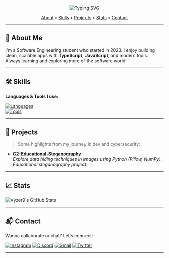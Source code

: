 <!-- Minimalist GitHub README with Menu -->

<p align="center">
  <img src="https://readme-typing-svg.herokuapp.com?font=Fira+Code&size=26&pause=1000&color=36BCF7&center=true&vCenter=true&width=435&lines=Hi+Guys,+I'm+Richard!;Fullstack+Dev+in+progress;Welcome+to+my+GitHub!+🚀" alt="Typing SVG" />
</p>

<p align="center">
  <a href="#about-me">About</a> •
  <a href="#skills">Skills</a> •
  <a href="#projects">Projects</a> •
  <a href="#stats">Stats</a> •
  <a href="#contact">Contact</a>
</p>

---

## 📌 About Me

I'm a Software Engineering student who started in 2023. I enjoy building clean, scalable apps with **TypeScript**, **JavaScript**, and modern tools. Always learning and exploring more of the software world!

---

## 🛠️ Skills

**Languages & Tools I use:**

[![Languages](https://skillicons.dev/icons?i=ts,js,html,css,bootstrap,tailwind,vite,sass,gulp,babel,react,prisma)](https://skillicons.dev)  
[![Tools](https://skillicons.dev/icons?i=nodejs,mongodb,bash,bun,docker,figma,postman,vscode,notion,obsidian,express,vscodium)](https://skillicons.dev)

---

## 🚧 Projects

> Some highlights from my journey in dev and cybersecurity:

- [**C2-Educational-Steganography**](https://github.com/Vyzer9/C2-Educational-Steganography)  
  *Explore data hiding techniques in images using Python (Pillow, NumPy). Educational steganography project.*

---

## 📈 Stats

![Vyzer9's GitHub Stats](https://github-readme-stats.vercel.app/api?username=Vyzer9&theme=chartreuse-dark&show_icons=true&hide_border=true&count_private=true)

---

## 📬 Contact

Wanna collaborate or chat? Let's connect:

[![Instagram](https://img.shields.io/static/v1?message=Instagram&logo=instagram&label=&color=E4405F&logoColor=white&labelColor=000000&style=for-the-badge)](https://www.instagram.com/rsc.santoz)
[![Discord](https://img.shields.io/static/v1?message=Discord&logo=discord&label=&color=7289DA&logoColor=white&labelColor=000000&style=for-the-badge)](https://discord.gg/vSS9Q2YP5D)
[![Gmail](https://img.shields.io/static/v1?message=Gmail&logo=gmail&label=&color=D14836&logoColor=white&labelColor=000000&style=for-the-badge)](mailto:Samzoovsk19@gmail.com)
[![Twitter](https://img.shields.io/static/v1?message=Twitter&logo=twitter&label=&color=1DA1F2&logoColor=white&labelColor=000000&style=for-the-badge)](https://twitter.com/Vyzr9)

---
